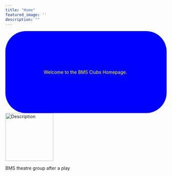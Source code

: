 ```yaml
---
title: "Home"
featured_image: ''
description: ""
---
```


  <div style="background-color: blue; padding: 120px; border-radius: 64px; color:yellow;">
  Welcome to the BMS Clubs Homepage.
</div>

<img src="images/BMS4.jpg" alt="Description" style="width: 150px; margin-right: 10px;">
  <p>BMS theatre group after a play</p>
</div>